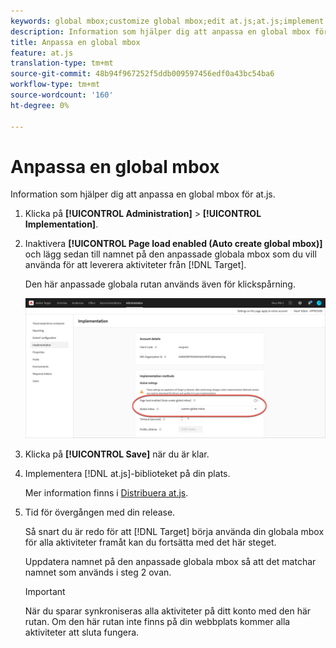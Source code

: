 ```yaml
---
keywords: global mbox;customize global mbox;edit at.js;at.js;implement at.js
description: Information som hjälper dig att anpassa en global mbox för at.js.
title: Anpassa en global mbox
feature: at.js
translation-type: tm+mt
source-git-commit: 48b94f967252f5ddb009597456edf0a43bc54ba6
workflow-type: tm+mt
source-wordcount: '160'
ht-degree: 0%

---
```



# Anpassa en global mbox

Information som hjälper dig att anpassa en global mbox för at.js.

1. Klicka på **[!UICONTROL Administration]** > **[!UICONTROL Implementation]**.

1. Inaktivera **[!UICONTROL Page load enabled (Auto create global mbox)]** och lägg sedan till namnet på den anpassade globala mbox som du vill använda för att leverera aktiviteter från [!DNL Target].

   Den här anpassade globala rutan används även för klickspårning.

   ![custom-global-mbox](/help/c-implementing-target/c-implementing-target-for-client-side-web/t-mbox-download/c-understanding-global-mbox/assets/custom-global-mbox.png)

1. Klicka på **[!UICONTROL Save]** när du är klar.

1. Implementera [!DNL at.js]-biblioteket på din plats.

   Mer information finns i [Distribuera at.js](/help/c-implementing-target/c-implementing-target-for-client-side-web/how-to-deployatjs/how-to-deployatjs.md).

1. Tid för övergången med din release.

   Så snart du är redo för att [!DNL Target] börja använda din globala mbox för alla aktiviteter framåt kan du fortsätta med det här steget.

   Uppdatera namnet på den anpassade globala mbox så att det matchar namnet som används i steg 2 ovan.

   >[!IMPORTANT]
   >
   >När du sparar synkroniseras alla aktiviteter på ditt konto med den här rutan. Om den här rutan inte finns på din webbplats kommer alla aktiviteter att sluta fungera.

